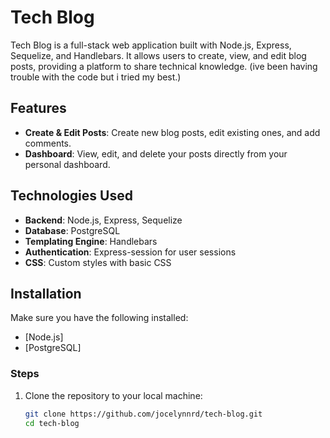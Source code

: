 # Tech Blog

Tech Blog is a full-stack web application built with Node.js, Express, Sequelize, and Handlebars. It allows users to create, view, and edit blog posts, providing a platform to share technical knowledge. (ive been having trouble with the code but i tried my best.)

## Features
- **Create & Edit Posts**: Create new blog posts, edit existing ones, and add comments.
- **Dashboard**: View, edit, and delete your posts directly from your personal dashboard.

## Technologies Used

- **Backend**: Node.js, Express, Sequelize
- **Database**: PostgreSQL
- **Templating Engine**: Handlebars
- **Authentication**: Express-session for user sessions
- **CSS**: Custom styles with basic CSS

## Installation

Make sure you have the following installed:

- [Node.js]
- [PostgreSQL]

### Steps

1. Clone the repository to your local machine:

   ```bash
   git clone https://github.com/jocelynnrd/tech-blog.git
   cd tech-blog
